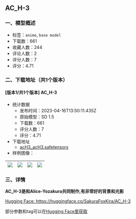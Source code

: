 ## AC_H-3
### 一、模型概述

- 标签：`anime`, `base model`
- 下载数：661
- 收藏人数：244
- 评论人数：2
- 评分人数：7
- 评分：4.71

### 二、下载地址（共1个版本）

#### [版本1/共1个版本] AC_H-3

- 统计数据
  - 发布时间：2023-04-16T13:50:11.435Z
  - 原始模型：SD 1.5
  - 下载数：661
  - 评分人数：7
  - 评分：4.71
- 下载地址
  - [acH3_acH3.safetensors](https://civitai.com/api/download/models/47148)
- 样例图像：

| <img src="https://image.civitai.com/xG1nkqKTMzGDvpLrqFT7WA/3ef3ef99-dc4f-4f9a-9076-02010c159ec4/width=450/933897.jpeg" /> | <img src="https://image.civitai.com/xG1nkqKTMzGDvpLrqFT7WA/7ff1b528-f461-4e2a-5d05-2e5747950c00/width=450/509169.jpeg" /> | <img src="https://image.civitai.com/xG1nkqKTMzGDvpLrqFT7WA/9f93191e-d01b-4456-00a7-2e1d1ca42a00/width=450/509163.jpeg" /> | <img src="https://image.civitai.com/xG1nkqKTMzGDvpLrqFT7WA/acc04637-cfa3-4abd-4148-36504e6d3800/width=450/509227.jpeg" /> |
| ---- | ---- | ---- | ---- |


### 三、详情
<p><strong>AC_H-3是和Alice-Yozakura共同制作,有非常好的背景和光影</strong></p><p><a target="_blank" rel="ugc" href="https://huggingface.co/SakuraFoxKira/AC_H-3">Hugging Face: https://huggingface.co/SakuraFoxKira/AC_H-3</a></p><p>部分参数和tag可以在<a target="_blank" rel="ugc" href="https://huggingface.co/SakuraFoxKira/AC_H-3">Hugging Face里获取</a></p>